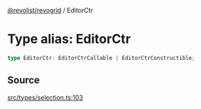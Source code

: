 [@revolist/revogrid](README.md) / EditorCtr

# Type alias: EditorCtr

```ts
type EditorCtr: EditorCtrCallable | EditorCtrConstructible;
```

## Source

[src/types/selection.ts:103](https://github.com/revolist/revogrid/blob/ace6403c43f42f0eb026a7e73c0ae179d3a4c66f/src/types/selection.ts#L103)
